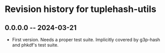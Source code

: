 # Revision history for tuplehash-utils

## 0.0.0.0 -- 2024-03-21

*  First version. Needs a proper test suite. Implicitly covered by g3p-hash and
   phkdf's test suite.
